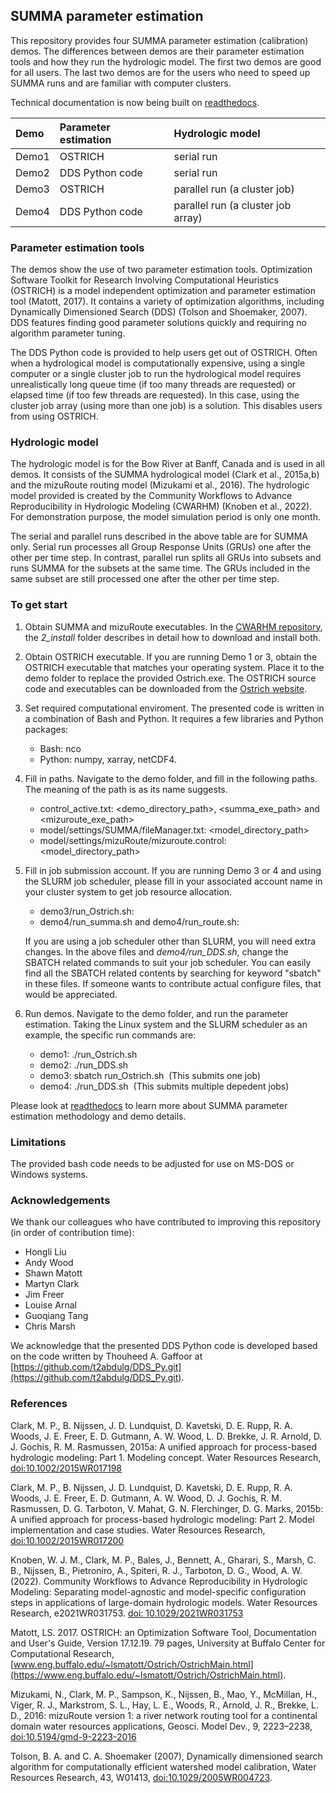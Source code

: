 ## SUMMA parameter estimation

This repository provides four SUMMA parameter estimation (calibration) demos. The differences between demos are their parameter estimation tools and how they run the hydrologic model. The first two demos are good for all users. The last two demos are for the users who need to speed up SUMMA runs and are familiar with computer clusters. 

Technical documentation is now being built on [readthedocs](https://h294liu.github.io/summa_calib/).

| Demo   | Parameter estimation | Hydrologic model | 
|:-------|:---------------------|:-----------------|
| Demo1  | OSTRICH          | serial run                         |
| Demo2  | DDS Python code  | serial run                         |
| Demo3  | OSTRICH          | parallel run (a cluster job)       | 
| Demo4  | DDS Python code  | parallel run (a cluster job array) | 

### Parameter estimation tools

The demos show the use of two parameter estimation tools. Optimization Software Toolkit for Research Involving Computational Heuristics (OSTRICH) is a model independent optimization and parameter estimation tool (Matott, 2017). It contains a variety of optimization algorithms, including Dynamically Dimensioned Search (DDS) (Tolson and Shoemaker, 2007). DDS features finding good parameter solutions quickly and requiring no algorithm parameter tuning. 

The DDS Python code is provided to help users get out of OSTRICH. Often when a hydrological model is computationally expensive, using a single computer or a single cluster job to run the hydrological model requires unrealistically long queue time (if too many threads are requested) or elapsed time (if too few threads are requested). In this case, using the cluster job array (using more than one job) is a solution. This disables users from using OSTRICH. 

### Hydrologic model
The hydrologic model is for the Bow River at Banff, Canada and is used in all demos. It consists of the SUMMA hydrological model (Clark et al., 2015a,b) and the mizuRoute routing model (Mizukami et al., 2016). The hydrologic model provided is created by the Community Workflows to Advance Reproducibility in Hydrologic Modeling (CWARHM) (Knoben et al., 2022). For demonstration purpose, the model simulation period is only one month.

The serial and parallel runs described in the above table are for SUMMA only. Serial run processes all Group Response Units (GRUs) one after the other per time step. In contrast, parallel run splits all GRUs into subsets and runs SUMMA for the subsets at the same time. The GRUs included in the same subset are still processed one after the other per time step. 

### To get start
1. Obtain SUMMA and mizuRoute executables. In the [CWARHM repository](https://github.com/CH-Earth/CWARHM.git), the _2_install_ folder describes in detail how to download and install both.  <br/>

2. Obtain OSTRICH executable. If you are running Demo 1 or 3, obtain the OSTRICH executable that matches your operating system. Place it to the demo folder to replace the provided Ostrich.exe. The OSTRICH source code and executables can be downloaded from the [Ostrich website](https://www.eng.buffalo.edu/~lsmatott/Ostrich/OstrichMain.html).<br/>

3. Set required computational enviroment. The presented code is written in a combination of Bash and Python. It requires a few libraries and Python packages:

    - Bash: nco 
    - Python: numpy, xarray, netCDF4.

4. Fill in paths. Navigate to the demo folder, and fill in the following paths. The meaning of the path is as its name suggests.

    - control_active.txt: <demo_directory_path>, <summa_exe_path> and <mizuroute_exe_path>
    - model/settings/SUMMA/fileManager.txt: <model_directory_path>
    - model/settings/mizuRoute/mizuroute.control: <model_directory_path>
    
5. Fill in job submission account. If you are running Demo 3 or 4 and using the SLURM job scheduler, please fill in your associated account name in your cluster system to get job resource allocation. 

    - demo3/run_Ostrich.sh: <account>  
    - demo4/run_summa.sh and demo4/run_route.sh: <account>   

    If you are using a job scheduler other than SLURM, you will need extra changes. In the above files and _demo4/run_DDS.sh_, change the SBATCH related commands to suit your job scheduler. You can easily find all the SBATCH related contents by searching for keyword "sbatch" in these files. If someone wants to contribute actual configure files, that would be appreciated. 

6. Run demos. Navigate to the demo folder, and run the parameter estimation. Taking the Linux system and the SLURM scheduler as an example, the specific run commands are:
    - demo1: ./run_Ostrich.sh 
    - demo2: ./run_DDS.sh
    - demo3: sbatch run_Ostrich.sh  &nbsp;(This submits one job)
    - demo4: ./run_DDS.sh           &nbsp;(This submits multiple depedent jobs)


Please look at [readthedocs](https://h294liu.github.io/summa_calib/) to learn more about SUMMA parameter estimation methodology and demo details.

### Limitations
The provided bash code needs to be adjusted for use on MS-DOS or Windows systems.

### Acknowledgements
We thank our colleagues who have contributed to improving this repository (in order of contribution time):

- Hongli Liu
- Andy Wood
- Shawn Matott
- Martyn Clark
- Jim Freer
- Louise Arnal
- Guoqiang Tang
- Chris Marsh

We acknowledge that the presented DDS Python code is developed based on the code written by Thouheed A. Gaffoor at [https://github.com/t2abdulg/DDS_Py.git](https://github.com/t2abdulg/DDS_Py.git).

### References

Clark, M. P., B. Nijssen, J. D. Lundquist, D. Kavetski, D. E. Rupp, R. A. Woods, J. E. Freer, E. D. Gutmann, A. W. Wood, L. D. Brekke, J. R. Arnold, D. J. Gochis, R. M. Rasmussen, 2015a: A unified approach for process-based hydrologic modeling: Part 1. Modeling concept. Water Resources Research, [doi:10.1002/2015WR017198](https://doi.org/10.1002/2015WR017198)

Clark, M. P., B. Nijssen, J. D. Lundquist, D. Kavetski, D. E. Rupp, R. A. Woods, J. E. Freer, E. D. Gutmann, A. W. Wood, D. J. Gochis, R. M. Rasmussen, D. G. Tarboton, V. Mahat, G. N. Flerchinger, D. G. Marks, 2015b: A unified approach for process-based hydrologic modeling: Part 2. Model implementation and case studies. Water Resources Research, [doi:10.1002/2015WR017200](https://doi.org/10.1002/2015WR017200)

Knoben, W. J. M., Clark, M. P., Bales, J., Bennett, A., Gharari, S., Marsh, C. B., Nijssen, B., Pietroniro, A., Spiteri, R. J., Tarboton, D. G.,  Wood, A. W. (2022). Community Workflows to Advance Reproducibility in Hydrologic Modeling: Separating model-agnostic and model-specific configuration steps in applications of large-domain hydrologic models. Water Resources Research, e2021WR031753. [doi: 10.1029/2021WR031753](https://doi.org/10.1029/2021WR031753)

Matott, LS. 2017. OSTRICH: an Optimization Software Tool, Documentation and User's Guide, Version 17.12.19. 79 pages, University at Buffalo Center for Computational Research, [www.eng.buffalo.edu/~lsmatott/Ostrich/OstrichMain.html](https://www.eng.buffalo.edu/~lsmatott/Ostrich/OstrichMain.html).

Mizukami, N., Clark, M. P., Sampson, K., Nijssen, B., Mao, Y., McMillan, H., Viger, R. J., Markstrom, S. L., Hay, L. E., Woods, R., Arnold, J. R., Brekke, L. D., 2016: mizuRoute version 1: a river network routing tool for a continental domain water resources applications, Geosci. Model Dev., 9, 2223–2238, [doi:10.5194/gmd-9-2223-2016](https://doi.org/10.5194/gmd-9-2223-2016)

Tolson, B. A. and C. A. Shoemaker (2007), Dynamically dimensioned search algorithm for computationally efficient watershed model calibration, Water Resources Research, 43, W01413, [doi:10.1029/2005WR004723](https://doi.org/10.1029/2005WR004723).
